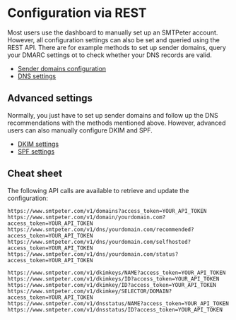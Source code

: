 # Configuration via REST

Most users use the dashboard to manually set up an SMTPeter account.
However, all configuration settings can also be set and queried using
the REST API. There are for example methods to set up sender domains,
query your DMARC settings ot to check whether your DNS records are valid.

* [Sender domains configuration](rest-sender-domains)
* [DNS settings](rest-dns)


## Advanced settings

Normally, you just have to set up sender domains and follow up the DNS 
recommendations with the methods mentioned above. However, advanced users
can also manually configure DKIM and SPF.

* [DKIM settings](rest-dkim)
* [SPF settings](rest-spf)


## Cheat sheet

The following API calls are available to retrieve and update the
configuration:

````text
https://www.smtpeter.com/v1/domains?access_token=YOUR_API_TOKEN
https://www.smtpeter.com/v1/domain/yourdomain.com?access_token=YOUR_API_TOKEN
https://www.smtpeter.com/v1/dns/yourdomain.com/recommended?access_token=YOUR_API_TOKEN
https://www.smtpeter.com/v1/dns/yourdomain.com/selfhosted?access_token=YOUR_API_TOKEN
https://www.smtpeter.com/v1/dns/yourdomain.com/status?access_token=YOUR_API_TOKEN

https://www.smtpeter.com/v1/dkimkeys/NAME?access_token=YOUR_API_TOKEN
https://www.smtpeter.com/v1/dkimkeys/ID?access_token=YOUR_API_TOKEN
https://www.smtpeter.com/v1/dkimkey/ID?access_token=YOUR_API_TOKEN
https://www.smtpeter.com/v1/dkimkey/SELECTOR/DOMAIN?access_token=YOUR_API_TOKEN
https://www.smtpeter.com/v1/dnsstatus/NAME?access_token=YOUR_API_TOKEN
https://www.smtpeter.com/v1/dnsstatus/ID?access_token=YOUR_API_TOKEN
````

